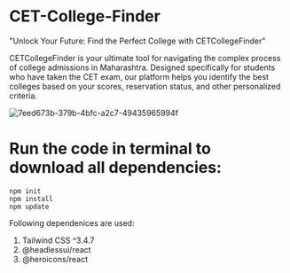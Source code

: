 # CET-College-Finder
"Unlock Your Future: Find the Perfect College with CETCollegeFinder"

CETCollegeFinder is your ultimate tool for navigating the complex process of college admissions in Maharashtra. Designed specifically for students who have taken the CET exam, our platform helps you identify the best colleges based on your scores, reservation status, and other personalized criteria.

![7eed673b-379b-4bfc-a2c7-49435965994f](https://github.com/user-attachments/assets/37ccd121-138b-43d5-b780-867d1b3fc557)

# Run the code in terminal to download all dependencies: 
```
npm init
npm install
npm update
```
Following dependenices are used:
1. Tailwind CSS ^3.4.7
2. @headlessui/react
3. @heroicons/react
